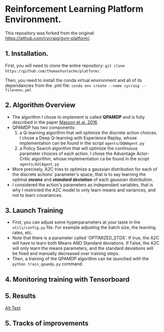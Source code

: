 # Reinforcement Learning Platform Environment.

This repository was forked from the original: https://github.com/cycraig/gym-platform/.

## 1. Installation.

First, you will need to clone the entire repository: ```git clone https://github.com/thomashustache/platform/```.

Then, you need to install the conda virtual environment and all of its dependancies from the .yml file:
```conda env create --name cycraig --file=env.yml```

## 2. Algorithm Overview

- The algorithm I chose to implement is called **QPAMDP** and is fully described in the paper [Masson et al. 2016](https://arxiv.org/pdf/1509.01644.pdf).
- QPAMDP has two components:
  1. a Q-learning algorithm that will optimize the discrete action choices. I chose a Deep Q-learning with Experience Replay, whose implementation can be found in the script ```agents/DQNAgent.py```
  2. a Policy Search algorithm that will optimize the continuous parameter choices of each action. I chose the Advantage Actor-Critic algorithm, whose implementation ca be found in the script ```agents/A2CAgent.py```
- More precisely, A2C tries to optimize a gaussian distribution for each of the discrete actions' parameter's space, that is to say learning the optimal ***means*** and ***standard deviation*** of each gaussian distribution.
- I considered the action's parameters as independant variables, that is why I restricted the A2C model to only learn means and variances, and not to learn covariances.
  
## 3. Launch Training

- First, you can adjust some hyperparameters at your taste in the ```utils/config.py``` file. For example adjusting the batch size, the learning rates, etc.
- Note that there is a parameter called 'OPTIMIZED_STDS'. If true, the A2C will have to learn both Means AND Standard deviations. If False, the A2C will only learn the means parameters, and the standard deviations will be fixed and manually decreased over training steps.
- Then, a training of the QPAMDP algorithm can be launched with the ``` python train_qpamdp.py``` command.

## 4. Monitoring training with Tensorboard

## 5. Results

[Alt Text](https://media.giphy.com/media/vFKqnCdLPNOKc/giphy.gif)

## 5. Tracks of improvements
